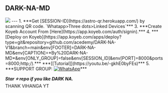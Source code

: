 
## DARK-NA-MD

<img src="https://www.google.com/imgres?imgurl=https%3A%2F%2Fwww.nicepng.com%2Fpng%2Fdetail%2F147-1473932_kawaii-girl-chat-kawaii-anime-kawaii-anime-girl.png&imgrefurl=https%3A%2F%2Fwww.nicepng.com%2Fourpic%2Fu2q8o0w7w7y3e6r5_kawaii-girl-chat-kawaii-anime-kawaii-anime-girl%2F&tbnid=KdnEXUf2zIdn9M&vet=12ahUKEwjAnJjivsH8AhVX73MBHbRuAV4QMygmegUIARDCAg..i&docid=V7C_HVJs-OVDJM&w=820&h=1141&q=anime&hl=en&ved=2ahUKEwjAnJjivsH8AhVX73MBHbRuAV4QMygmegUIARDCAg">
---
1. ***Get [SESSION-ID](https://astro-qr.herokuapp.com/) by scanning QR code. `Whatapp>Three dots>Linked Devices`***
3. ***Create Koyeb Account From [Here](https://app.koyeb.com/auth/signin).***
4. ***[Deploy on Koyeb](https://app.koyeb.com/apps/deploy?type=git&repository=github.com/acedemy/DARK-NA-V1&branch=main&env[FOOTER]=DARK-NA-MD&env[CAPTION]=*By%20DARK-NA-MD*&env[ONLY_GROUP]=false&env[SESSION_ID]&env[PORT]=8000&ports=8000;http;/).*** ***[[Tutorial]](https://youtu.be/-gkhE0byFEs)***
5. ***SUPPORT GROUP: <a href="https://chat.whatsapp.com/Ht3RwH67GEy7KP66vYVT2A"><img alt="WhatsApp" src="https://camo.githubusercontent.com/2157131829ac512183ee8f8b6c6f803688a4cc66a2e686602844e80478401a7c/68747470733a2f2f696d672e736869656c64732e696f2f62616467652f4a6f696e2047726f75702d3235443336363f7374796c653d666f722d7468652d6261646765266c6f676f3d7768617473617070266c6f676f436f6c6f723d7768697465"/></a>***

***Star ⭐ repo if you like DARK NA.***<br>
THANK VIHANGA YT
